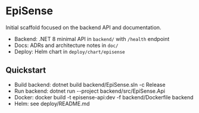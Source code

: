 # EpiSense

Initial scaffold focused on the backend API and documentation.

- Backend: .NET 8 minimal API in `backend/` with `/health` endpoint
- Docs: ADRs and architecture notes in `doc/`
- Deploy: Helm chart in `deploy/chart/episense`

## Quickstart

- Build backend: dotnet build backend/EpiSense.sln -c Release
- Run backend: dotnet run --project backend/src/EpiSense.Api
- Docker: docker build -t episense-api:dev -f backend/Dockerfile backend
- Helm: see deploy/README.md
